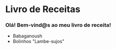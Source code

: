 # Livro de Receitas #

### Olá! Bem-vind@s ao meu livro de receita! ###

- Babaganoush
- Bolinhos "Lambe-sujos"



